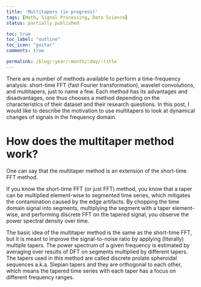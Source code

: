 ```yaml
---
title: 'Multitapers (in progress)'
tags: [Math, Signal Processing, Data Science]
status: partially published

toc: true
toc_label: "outline"
toc_icon: "guitar"
comments: true

permalink: /blog/:year/:month/:day/:title
--- 
```


There are a number of methods available to perform a time-frequency analysis: short-time FFT (fast Fourier transformation), wavelet convolutions, and multitapers, just to name a few. Each method has its advantages and disadvantages, one thus chooses a method depending on the characteristics of their dataset and their research questions. In this post, I would like to describe the motivation to use multitapers to look at dynamical changes of signals in the frequency domain.

# How does the multitaper method work?
One can say that the multitaper method is an extension of the short-time FFT method.

If you know the short-time FFT (or just FFT) method, you know that a taper can be multiplied element-wise to segmented time series, which mitigates the contamination caused by the edge artifacts. By chopping the time domain signal into segments, multiplying the segment with a taper element-wise, and performing discrete FFT on the tapered signal, you observe the power spectral density over time.

The basic idea of the multitaper method is the same as the short-time FFT, but it is meant to improve the signal-to-noise ratio by applying (literally) multiple tapers. The power spectrum of a given frequency is estimated by averaging over results of DFT on segments multiplied by different tapers. The tapers used in this method are called discrete prolate spheroidal sequences a.k.a. Slepian tapers and they are orthogonal to each other, which means the tapered time series with each taper has a focus on different frequency ranges.

